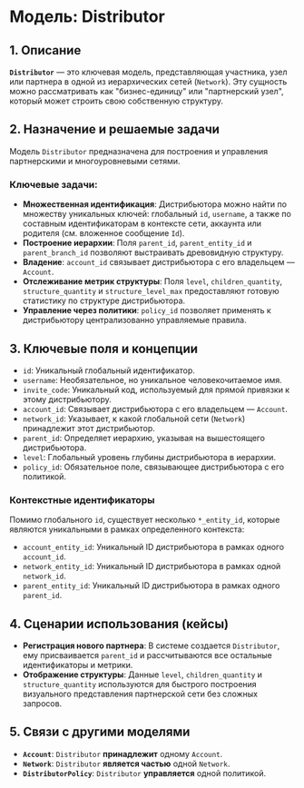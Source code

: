 # Модель: Distributor

## 1. Описание

**`Distributor`** — это ключевая модель, представляющая участника, узел или партнера в одной из иерархических сетей (`Network`). Эту сущность можно рассматривать как "бизнес-единицу" или "партнерский узел", который может строить свою собственную структуру.

## 2. Назначение и решаемые задачи

Модель `Distributor` предназначена для построения и управления партнерскими и многоуровневыми сетями.

### Ключевые задачи:
- **Множественная идентификация**: Дистрибьютора можно найти по множеству уникальных ключей: глобальный `id`, `username`, а также по составным идентификаторам в контексте сети, аккаунта или родителя (см. вложенное сообщение `Id`).
- **Построение иерархии**: Поля `parent_id`, `parent_entity_id` и `parent_branch_id` позволяют выстраивать древовидную структуру.
- **Владение**: `account_id` связывает дистрибьютора с его владельцем — `Account`.
- **Отслеживание метрик структуры**: Поля `level`, `children_quantity`, `structure_quantity` и `structure_level_max` предоставляют готовую статистику по структуре дистрибьютора.
- **Управление через политики**: `policy_id` позволяет применять к дистрибьютору централизованно управляемые правила.

## 3. Ключевые поля и концепции

- `id`: Уникальный глобальный идентификатор.
- `username`: Необязательное, но уникальное человекочитаемое имя.
- `invite_code`: Уникальный код, используемый для прямой привязки к этому дистрибьютору.
- `account_id`: Связывает дистрибьютора с его владельцем — `Account`.
- `network_id`: Указывает, к какой глобальной сети (`Network`) принадлежит этот дистрибьютор.
- `parent_id`: Определяет иерархию, указывая на вышестоящего дистрибьютора.
- `level`: Глобальный уровень глубины дистрибьютора в иерархии.
- `policy_id`: Обязательное поле, связывающее дистрибьютора с его политикой.

### Контекстные идентификаторы
Помимо глобального `id`, существует несколько `*_entity_id`, которые являются уникальными в рамках определенного контекста:
- `account_entity_id`: Уникальный ID дистрибьютора в рамках одного `account_id`.
- `network_entity_id`: Уникальный ID дистрибьютора в рамках одной `network_id`.
- `parent_entity_id`: Уникальный ID дистрибьютора в рамках одного `parent_id`.

## 4. Сценарии использования (кейсы)

- **Регистрация нового партнера**: В системе создается `Distributor`, ему присваивается `parent_id` и рассчитываются все остальные идентификаторы и метрики.
- **Отображение структуры**: Данные `level`, `children_quantity` и `structure_quantity` используются для быстрого построения визуального представления партнерской сети без сложных запросов.

## 5. Связи с другими моделями

- **`Account`**: `Distributor` **принадлежит** одному `Account`.
- **`Network`**: `Distributor` **является частью** одной `Network`.
- **`DistributorPolicy`**: `Distributor` **управляется** одной политикой.
